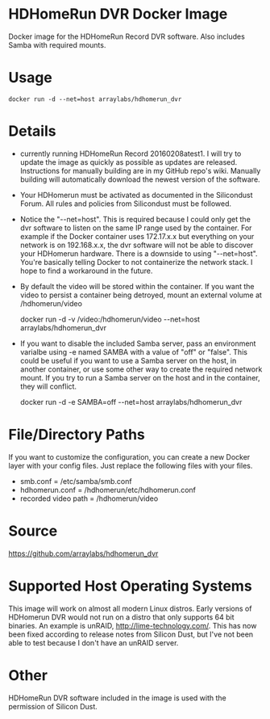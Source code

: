 # HDHomeRun DVR Docker Image

Docker image for the HDHomeRun Record DVR software.  Also includes Samba with required mounts.

# Usage
    docker run -d --net=host arraylabs/hdhomerun_dvr

# Details

* currently running HDHomeRun Record 20160208atest1. I will try to update the image as quickly as possible as updates are released.  Instructions for manually building are in my GitHub repo's wiki.  Manually building will automatically download the newest version of the software.
* Your HDHomerun must be activated as documented in the Silicondust Forum. All rules and policies from Silicondust must be followed.
* Notice the "--net=host".  This is required because I could only get the dvr software to listen on the same IP range used by the container.  For example if the Docker container uses 172.17.x.x but everything on your network is on 192.168.x.x, the dvr software will not be able to discover your HDHomerun hardware.  There is a downside to using "--net=host".  You're basically telling Docker to not containerize the network stack.  I hope to find a workaround in the future.
* By default the video will be stored within the container.  If you want the video to persist a container being detroyed, mount an external volume at /hdhomerun/video


    docker run -d -v /video:/hdhomerun/video --net=host arraylabs/hdhomerun_dvr


* If you want to disable the included Samba server, pass an environment varialbe using -e named SAMBA with a value of "off" or "false".  This could be useful if you want to use a Samba server on the host, in another container, or use some other way to create the required network mount.  If you try to run a Samba server on the host and in the container, they will conflict.


    docker run -d -e SAMBA=off --net=host arraylabs/hdhomerun_dvr



# File/Directory Paths
If you want to customize the configuration, you can create a new Docker layer with your config files.  Just replace the following files with your files.
* smb.conf = /etc/samba/smb.conf
* hdhomerun.conf = /hdhomerun/etc/hdhomerun.conf
* recorded video path = /hdhomerun/video


# Source
https://github.com/arraylabs/hdhomerun_dvr


# Supported Host Operating Systems
This image will work on almost all modern Linux distros.  Early versions of HDHomerun DVR would not run on a distro that only supports 64 bit binaries.  An example is unRAID, http://lime-technology.com/.   This has now been fixed according to release notes from Silicon Dust, but I've not been able to test because I don't have an unRAID server.  


# Other
HDHomeRun DVR software included in the image is used with the permission of Silicon Dust.
